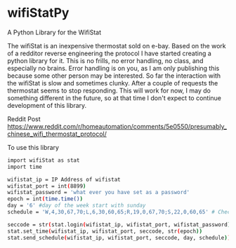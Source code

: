 # wifiStatPy
A Python Library for the WifiStat

The wifiStat is an inexpensive thermostat sold on e-bay. Based on the work of a redditor 
reverse engineering the protocol I have started creating a python library for it. This is no frills,
no error handling, no class, and especially no brains. Error handling is on you, as I am only publishing this
because some other person may be interested. So far the interaction with the wifiStat is slow and sometimes clunky.
After a couple of requests the thermostat seems to stop responding. This will work for now, I may do something 
different in the future, so at that time I don't expect to continue development of this library.

Reddit Post https://www.reddit.com/r/homeautomation/comments/5e0550/presumably_chinese_wifi_thermostat_protocol/


To use this library
```sh
import wifiStat as stat
import time

wifistat_ip = IP Address of wifistat
wifistat_port = int(8899)
wifistat_password = 'what ever you have set as a password'
epoch = int(time.time())
day = '6' #day of the week start with sunday
schedule = 'W,4,30,67,70;L,6,30,60,65;R,19,0,67,70;S,22,0,60,65' # Check reddit post on this

seccode = str(stat.login(wifistat_ip, wifistat_port, wifistat_password))
stat.set_time(wifistat_ip, wifistat_port, seccode, str(epoch))
stat.send_schedule(wifistat_ip, wifistat_port, seccode, day, schedule))
```
